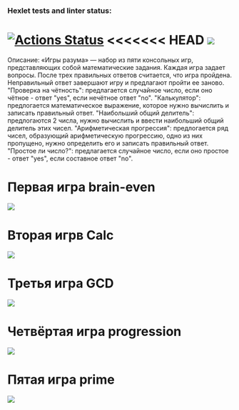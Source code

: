 ### Hexlet tests and linter status:
[![Actions Status](https://github.com/Nikapa2/python-project-lvl1/workflows/hexlet-check/badge.svg)](https://github.com/Nikapa2/python-project-lvl1/actions)
<<<<<<< HEAD
<a href="https://codeclimate.com/github/Nikapa2/python-project-lvl1/maintainability"><img src="https://api.codeclimate.com/v1/badges/919021e884d2f43d8e26/maintainability" /></a>
=======

Описание:
 «Игры разума» — набор из пяти консольных игр, представляющих собой математические задания. Каждая игра задает вопросы. После трех правильных ответов считается, что игра пройдена. Неправильный ответ завершают игру и предлагают пройти ее заново. 
 "Проверка на чётность": предлагается случайное число, если оно чётное - ответ "yes", если нечётное ответ "no".
 "Калькулятор": предлогается математическое выражение, которое нужно вычислить и записать правильный ответ.
 "Наибольший общий делитель": предлогаются 2 числа, нужно вычислить и ввести наибольший общий делитель этих чисел.
 "Арифметическая прогрессия": предлогается ряд чисел, образующий арифметическую прогрессию, одно из них пропущено, нужно определить его и записать правильный ответ.
 "Простое ли число?": предлагается случайное число, если оно простое - ответ "yes", если составное ответ "no".

# Первая игра brain-even
<a href="https://asciinema.org/a/Yat5MEgixWnO1Xvacwz6hpY2c" target="_blank"><img src="https://asciinema.org/a/Yat5MEgixWnO1Xvacwz6hpY2c.svg" /></a>

# Вторая игрв Calc
<a href="https://asciinema.org/a/9RLRJlJ8Kvb2xcaLVZEoTvZzS" target="_blank"><img src="https://asciinema.org/a/9RLRJlJ8Kvb2xcaLVZEoTvZzS.svg" /></a>

# Третья игра GCD
<a href="https://asciinema.org/a/516262" target="_blank"><img src="https://asciinema.org/a/516262.svg" /></a>

# Четвёртая игра progression
<a href="https://asciinema.org/a/3OLqWUHOb0qc7GnTUmSfOxj6D" target="_blank"><img src="https://asciinema.org/a/3OLqWUHOb0qc7GnTUmSfOxj6D.svg" /></a>

# Пятая игра prime
<a href="https://asciinema.org/a/bAvhbx3B35yVpm6BBRkzjUlhR" target="_blank"><img src="https://asciinema.org/a/bAvhbx3B35yVpm6BBRkzjUlhR.svg" /></a>